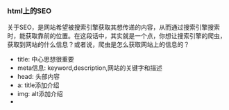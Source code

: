 ### html上的SEO
关于SEO，是网站希望被搜索引擎获取其想传递的内容，从而通过搜索引擎搜索时，能获取靠前的位置。在这段话中，其实就是一个点，你想让搜索引擎的爬虫，获取到网站的什么信息？或者说，爬虫是怎么获取网站上的信息的？

* title: 中心思想很重要
* meta信息: keyword,description,网站的关键字和描述
* head: 头部内容
* a: title添加介绍
* img: alt添加介绍
* 